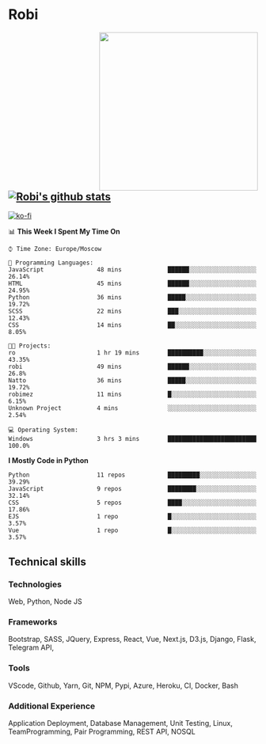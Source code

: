 # Robi

<img align='right' src='https://thumbs.gfycat.com/BleakGorgeousAmoeba-size_restricted.gif' width='320'>

[![Robi's github stats](https://github-readme-stats-lime-theta.vercel.app/api?username=robimez&count_private=true&show_icons=true&theme=dark)](https://github.com/RobiMez/github-readme-stats)
---
[![ko-fi](https://ko-fi.com/img/githubbutton_sm.svg)](https://ko-fi.com/K3K74LSLU)

<!--START_SECTION:waka-->
📊 **This Week I Spent My Time On** 

```text
⌚︎ Time Zone: Europe/Moscow

💬 Programming Languages: 
JavaScript               48 mins             ██████░░░░░░░░░░░░░░░░░░░   26.14% 
HTML                     45 mins             ██████░░░░░░░░░░░░░░░░░░░   24.95% 
Python                   36 mins             █████░░░░░░░░░░░░░░░░░░░░   19.72% 
SCSS                     22 mins             ███░░░░░░░░░░░░░░░░░░░░░░   12.43% 
CSS                      14 mins             ██░░░░░░░░░░░░░░░░░░░░░░░   8.05%

🐱‍💻 Projects: 
ro                       1 hr 19 mins        ██████████░░░░░░░░░░░░░░░   43.35% 
robi                     49 mins             ██████░░░░░░░░░░░░░░░░░░░   26.8% 
Natto                    36 mins             █████░░░░░░░░░░░░░░░░░░░░   19.72% 
robimez                  11 mins             █░░░░░░░░░░░░░░░░░░░░░░░░   6.15% 
Unknown Project          4 mins              ░░░░░░░░░░░░░░░░░░░░░░░░░   2.54%

💻 Operating System: 
Windows                  3 hrs 3 mins        █████████████████████████   100.0%

```

**I Mostly Code in Python** 

```text
Python                   11 repos            █████████░░░░░░░░░░░░░░░░   39.29% 
JavaScript               9 repos             ████████░░░░░░░░░░░░░░░░░   32.14% 
CSS                      5 repos             ████░░░░░░░░░░░░░░░░░░░░░   17.86% 
EJS                      1 repo              █░░░░░░░░░░░░░░░░░░░░░░░░   3.57% 
Vue                      1 repo              █░░░░░░░░░░░░░░░░░░░░░░░░   3.57%

```



<!--END_SECTION:waka-->

## Technical skills

### Technologies 

Web, Python, Node JS

### Frameworks

Bootstrap, SASS, JQuery, Express, React, Vue, Next.js,
D3.js, Django, Flask, Telegram API,

### Tools

VScode, Github, Yarn, Git, NPM, Pypi, Azure, Heroku, CI, Docker, Bash

### Additional Experience

Application Deployment, Database Management, Unit Testing, Linux, TeamProgramming, Pair Programming, REST API, NOSQL

